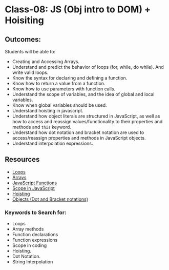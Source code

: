 # Class-08: JS (Obj intro to DOM) + Hoisiting

## Outcomes:
Students will be able to:
- Creating and Accessing Arrays.
- Understand and predict the behavior of loops (for, while, do while). And write valid loops.
- Know the syntax for declaring and defining a function.
- Know how to return a value from a function.
- Know how to use parameters with function calls.
- Understand the scope of variables, and the idea of global and local variables.
- Know when global variables should be used.
- Understand hoisting in javascript.
- Understand how object literals are structured in JavaScript, as well as how to access and reassign values/functionality to their properties and methods and `this` keyword.
- Understand how dot notation and bracket notation are used to access/reassign properties and methods in JavaScript objects.
- Understand interpolation expressions.

## Resources
* [Loops](https://www.javatpoint.com/javascript-loop)
* [Arrays](https://javascript.info/array)
* [JavaScript Functions](https://developer.mozilla.org/en-US/docs/Web/JavaScript/Guide/Functions)
* [Scope in JavaScript](https://www.digitalocean.com/community/tutorials/understanding-scope-in-javascript)
* [Hoisting](https://www.javascripttutorial.net/javascript-hoisting/)
* [Objects (Dot and Bracket notations)](https://developer.mozilla.org/en-US/docs/Learn/JavaScript/Objects/Basics)


### Keywords to Search for: 
* Loops
* Array methods
* Function declarations
* Function expressions
* Scope in coding
* Hoisting.
* Dot Notation.
* String Interpolation

